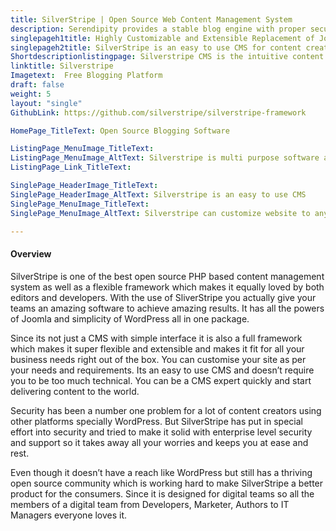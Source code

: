 ```yaml
---
title: SilverStripe | Open Source Web Content Management System
description: Serendipity provides a stable blog engine with proper security measures. Extend functionality via easy to install plugins available at their online repository.
singlepageh1title: Highly Customizable and Extensible Replacement of Joomla
singlepageh2title: SilverStripe is an easy to use CMS for content creators and developers. Customize your website to any level without requiring any prior development knowledge.
Shortdescriptionlistingpage: Silverstripe CMS is the intuitive content management system and flexible framework loved by editors and developers alike. Equip your web teams to achieve outstanding results.
linktitle: Silverstripe 
Imagetext:  Free Blogging Platform 
draft: false
weight: 5
layout: "single"
GithubLink: https://github.com/silverstripe/silverstripe-framework

HomePage_TitleText: Open Source Blogging Software

ListingPage_MenuImage_TitleText: 
ListingPage_MenuImage_AltText: Silverstripe is multi purpose software and it fits in both blogging and CMS.
ListingPage_Link_TitleText: 

SinglePage_HeaderImage_TitleText: 
SinglePage_HeaderImage_AltText: Silverstripe is an easy to use CMS
SinglePage_MenuImage_TitleText: 
SinglePage_MenuImage_AltText: Silverstripe can customize website to any level

---
```


#### Overview

SilverStripe is one of the best open source PHP based content management system as well as a flexible framework which makes it equally loved by both editors and developers. With the use of SliverStripe you actually give your teams an amazing software to achieve amazing results. It has all the powers of Joomla and simplicity of WordPress all in one package.

Since its not just a CMS with simple interface it is also a full framework which makes it super flexible and extensible and makes it fit for all your business needs right out of the box. You can customise your site as per your needs and requirements. Its an easy to use CMS and doesn’t require you to be too much technical. You can be a CMS expert quickly and start delivering content to the world.

Security has been a number one problem for a lot of content creators using other platforms specially WordPress. But SilverStripe has put in special effort into security and tried to make it solid with enterprise level security and support so it takes away all your worries and keeps you at ease and rest.

Even though it doesn’t have a reach like WordPress but still has a thriving open source community which is working hard to make SilverStripe a better product for the consumers. Since it is designed for digital teams so all the members of a digital team from Developers, Marketer, Authors to IT Managers everyone loves it.